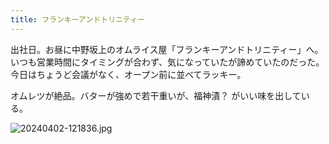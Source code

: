 ```yaml
---
title: フランキーアンドトリニティー
---
```


出社日。お昼に中野坂上のオムライス屋「フランキーアンドトリニティー」へ。いつも営業時間にタイミングが合わず、気になっていたが諦めていたのだった。今日はちょうど会議がなく、オープン前に並べてラッキー。

オムレツが絶品。バターが強めで若干重いが、福神漬？ がいい味を出している。

![20240402-121836.jpg](https://ceshmina-photos.s3.ap-northeast-1.amazonaws.com/medium/202404/20240402-121836.jpg)
